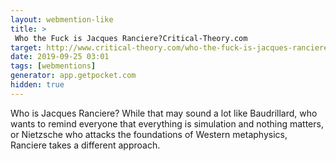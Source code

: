 ```yaml
---
layout: webmention-like
title: >
 Who the Fuck is Jacques Ranciere?Critical-Theory.com
target: http://www.critical-theory.com/who-the-fuck-is-jacques-ranciere/
date: 2019-09-25 03:01
tags: [webmentions]
generator: app.getpocket.com
hidden: true
---
```


 Who is Jacques Ranciere? While that may sound a lot like Baudrillard, who wants to remind everyone that everything is simulation and nothing matters, or Nietzsche who attacks the foundations of Western metaphysics, Ranciere takes a different approach.